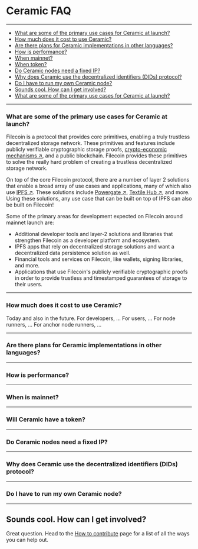 # Ceramic FAQ

---

- [What are some of the primary use cases for Ceramic at launch?]()
- [How much does it cost to use Ceramic?]()
- [Are there plans for Ceramic implementations in other languages?]()
- [How is performance?]()
- [When mainnet?]()
- [When token?]()
- [Do Ceramic nodes need a fixed IP?]()
- [Why does Ceramic use the decentralized identifiers (DIDs) protocol?]()
- [Do I have to run my own Ceramic node?]()
- [Sounds cool. How can I get involved?]()
- [What are some of the primary use cases for Ceramic at launch?]()

---

### What are some of the primary use cases for Ceramic at launch?

Filecoin is a protocol that provides core primitives, enabling a truly trustless decentralized storage network. These primitives and features include publicly verifiable cryptographic storage proofs, [crypto-economic mechanisms ↗](), and a public blockchain. Filecoin provides these primitives to solve the really hard problem of creating a trustless decentralized storage network.

On top of the core Filecoin protocol, there are a number of layer 2 solutions that enable a broad array of use cases and applications, many of which also use [IPFS ↗](). These solutions include [Powergate ↗](), [Textile Hub ↗](), and more. Using these solutions, any use case that can be built on top of IPFS can also be built on Filecoin!

Some of the primary areas for development expected on Filecoin around mainnet launch are:

- Additional developer tools and layer-2 solutions and libraries that strengthen Filecoin as a developer platform and ecosystem.
- IPFS apps that rely on decentralized storage solutions and want a decentralized data persistence solution as well.
- Financial tools and services on Filecoin, like wallets, signing libraries, and more.
- Applications that use Filecoin's publicly verifiable cryptographic proofs in order to provide trustless and timestamped guarantees of storage to their users.

---

### How much does it cost to use Ceramic?

Today and also in the future. For developers, ... For users, ... For node runners, ... For anchor node runners, ...

---

### Are there plans for Ceramic implementations in other languages?

---

### How is performance?

---

### When is mainnet?

---

### Will Ceramic have a token?

---

### Do Ceramic nodes need a fixed IP?

---

### Why does Ceramic use the decentralized identifiers (DIDs) protocol?

---

### Do I have to run my own Ceramic node?

---

## Sounds cool. How can I get involved?

Great question. Head to the [How to contribute]() page for a list of all the ways you can help out.